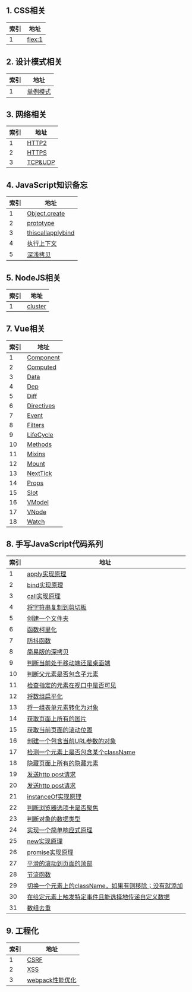 ## 1. CSS相关

| 索引 | 地址 |
|  ---- | ---- |
|1|[flex:1](./CSS/flex:1.md)|


## 2. 设计模式相关

| 索引 | 地址 |
|  ---- | ---- |
|1|[单例模式](./DesignPattern/Singleton.js)|


## 3. 网络相关

| 索引 | 地址 |
|  ---- | ---- |
|1|[HTTP2](./HTTP/HTTP2.md)|
|2|[HTTPS](./HTTP/HTTPS.md)|
|3|[TCP&UDP](./HTTP/TCP&UDP.md)|


## 4. JavaScript知识备忘

| 索引 | 地址 |
|  ---- | ---- |
|1|[Object.create](./JavaScript/Object.create.md)|
|2|[prototype](./JavaScript/prototype.md)|
|3|[thiscallapplybind](./JavaScript/thiscallapplybind.md)|
|4|[执行上下文](./JavaScript/执行上下文.md)|
|5|[深浅拷贝](./JavaScript/深浅拷贝.md)|


## 5. NodeJS相关

| 索引 | 地址 |
|  ---- | ---- |
|1|[cluster](./NodeJS/cluster.md)|


## 7. Vue相关

| 索引 | 地址 |
|  ---- | ---- |
|1|[Component](./Vue/Component.md)|
|2|[Computed](./Vue/Computed.md)|
|3|[Data](./Vue/Data.md)|
|4|[Dep](./Vue/Dep.md)|
|5|[Diff](./Vue/Diff.md)|
|6|[Directives](./Vue/Directives.md)|
|7|[Event](./Vue/Event.md)|
|8|[Filters](./Vue/Filters.md)|
|9|[LifeCycle](./Vue/LifeCycle.md)|
|10|[Methods](./Vue/Methods.md)|
|11|[Mixins](./Vue/Mixins.md)|
|12|[Mount](./Vue/Mount.md)|
|13|[NextTick](./Vue/NextTick.md)|
|14|[Props](./Vue/Props.md)|
|15|[Slot](./Vue/Slot.md)|
|16|[VModel](./Vue/VModel.md)|
|17|[VNode](./Vue/VNode.md)|
|18|[Watch](./Vue/Watch.md)|


## 8. 手写JavaScript代码系列

| 索引 | 地址 |
|  ---- | ---- |
|1|[apply实现原理](./handwriting/apply.js)|
|2|[bind实现原理](./handwriting/bind.js)|
|3|[call实现原理](./handwriting/call.js)|
|4|[将字符串复制到剪切板](./handwriting/copyToClipboard.js)|
|5|[创建一个文件夹](./handwriting/createDirIfNotExists.js)|
|6|[函数柯里化](./handwriting/curry.js)|
|7|[防抖函数](./handwriting/debounce.js)|
|8|[简易版的深拷贝](./handwriting/deepCopy.js)|
|9|[判断当前处于移动端还是桌面端](./handwriting/detectDeviceType.js)|
|10|[判断父元素是否包含子元素](./handwriting/elementContains.js)|
|11|[检查指定的元素在视口中是否可见](./handwriting/elementIsVisibleInViewport.js)|
|12|[将数组扁平化](./handwriting/flatten.js)|
|13|[将一组表单元素转化为对象](./handwriting/formToObject.js)|
|14|[获取页面上所有的图片](./handwriting/getImages.js)|
|15|[获取当前页面的滚动位置](./handwriting/getScrollPosition.js)|
|16|[创建一个包含当前URL参数的对象](./handwriting/getURLParameters.js)|
|17|[检测一个元素上是否包含某个className](./handwriting/hasClass.js)|
|18|[隐藏页面上所有的隐藏元素](./handwriting/hideElement.js)|
|19|[发送http post请求](./handwriting/httpGet.js)|
|20|[发送http post请求](./handwriting/httpPost.js)|
|21|[instanceOf实现原理](./handwriting/instanceof.js)|
|22|[判断浏览器选项卡是否聚焦](./handwriting/isBrowserTabFocused.js)|
|23|[判断对象的数据类型](./handwriting/isType.js)|
|24|[实现一个简单响应式原理](./handwriting/mvvw.js)|
|25|[new实现原理](./handwriting/new.js)|
|26|[promise实现原理](./handwriting/promise.js)|
|27|[平滑的滚动到页面的顶部](./handwriting/scrollToTop.js)|
|28|[节流函数](./handwriting/throttle.js)|
|29|[切换一个元素上的className，如果有则移除；没有就添加](./handwriting/toggleClass.js)|
|30|[在给定元素上触发特定事件且能选择地传递自定义数据](./handwriting/triggerEvent.js)|
|31|[数组去重](./handwriting/unique.js)|


## 9. 工程化

| 索引 | 地址 |
|  ---- | ---- |
|1|[CSRF](./工程化/CSRF.md)|
|2|[XSS](./工程化/XSS.md)|
|3|[webpack性能优化](./工程化/webpack性能优化.md)|


